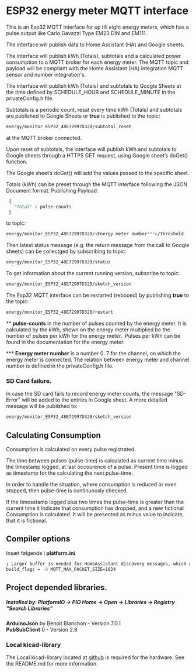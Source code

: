 #  ESP32 energy meter MQTT interface

This is an Esp32 MQTT interface for up till eight energy meters, which has a pulse output like
Carlo Gavazzi Type EM23 DIN and EM111.

The interface will publish data to Home Assistant (HA) and Google sheets.

The interface will publish kWh (Totals), subtotals and a calculated power consumption to a 
MQTT broker for each energy meter.
The MQTT topic and payload will be compliant with the Home Assistant (HA) integration
MQTT sensor and number integration's.

The interface will publish kWh (Totals) and subtotals to Google Sheets at the time defined by SCHEDULE_HOUR and SCHEDULE_MINUTE in the privateConfig.h file.

Subtotals is a periodic count, resat every time kWh (Totals) and subtotals are published to Google Sheets or **true** is published to the topic:
````bash
energy/monitor_ESP32_48E72997D320/subtotal_reset
````
at the MQTT broker connected.


Upon reset of subtotals, the interface will publish kWh and subtotals to Google sheets through
a HTTPS GET request, using Google sheet’s doGet() function.

The Google sheet’s doGet() will add the values passed to the specific sheet.

Totals (kWh) can be preset through the MQTT interface following the JSON Document format.
Publishing Payload:
````bash
 {
   "Total" : pulse-counts
 }
````

to topic: 
````bash
energy/monitor_ESP32_48E72997D320/<Energy meter number***>/threshold
````

Then latest status message (e.g. the return message from the call to Google sheets) can be collectged
by subscribing to topic:
````bash
energy/monitor_ESP32_48E72997D320/status
````

To get information about the current running version, subscribe to topic:
````bash
energy/monitor_ESP32_48E72997D320/sketch_version
````

The Esp32 MQTT interface can be restarted (rebooed) by publishing **true** to the topic:

````bash
energy/monitor_ESP32_48E72997D320/restart
````


** **pulse-counts** in the number of pulses counted by the energy meter. It is calculated by the kWh,
shown on the energy meter multiplied be the number of pulses per kWh for the energy meter. 
 Pulses per kWh can be found in the documentation for the energy meter.

*** **Energy meter number** is a number 0..7 for the channel, on which the energy meter is connected.
The relation between energy meter and channel number is defined in the privateConfig.h file.

### SD Card failure.

In case the SD card fails to record energy meter counts, the message "SD-Error" will be added to the entries in Google sheet. A more detailed message will be published to:
````bash
energy/monitor_ESP32_48E72997D320/sketch_version
````

## Calculating Consumption
Consumption is calculated on every pulse registrated. 

The time between pulses (pulse-time) is calculated as current time minus the timestamp logged, at last occourence of a pulse. Present time is logged as timestamp for the calculating the next pulse-time.

In order to handle the situation, where consumption is reduced or even stopped, then pulse-time is continuously checked.

If the timesstamp logged plus two times the pulse-time is greater than the current time it indicate that consumption has dropped, and a new fictional Consumption is calculated. It will be presented as minus value to indicate, that it is fictional.

## Compiler options
Insæt følgende i **platform.ini**

````bash
; Larger buffer is needed for HomeAssistant discovery messages, which are quite large
build_flags = -D MQTT_MAX_PACKET_SIZE=1024
``````
## Project depended libraries.
##### Installed by: PlatformIO -> PIO Home -> Open -> Libraries -> Registry "Search Libraries"
**ArduinoJson** by Benoit Blanchon  - Version 7.0.1<br>
**PubSubClient** 0                  - Version 2.8

### Local kicad-library
The Local kicad-library located at [github](https://github.com/sbv1307/kicad-library) is required for the hardware. See the README.md for more information. 
